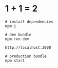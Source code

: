 # 1 + 1 = 2

    # install dependencies
    npm i

    # dev bundle
    npm run dev

    http://localhost:3000

    # production bundle
    npm start
